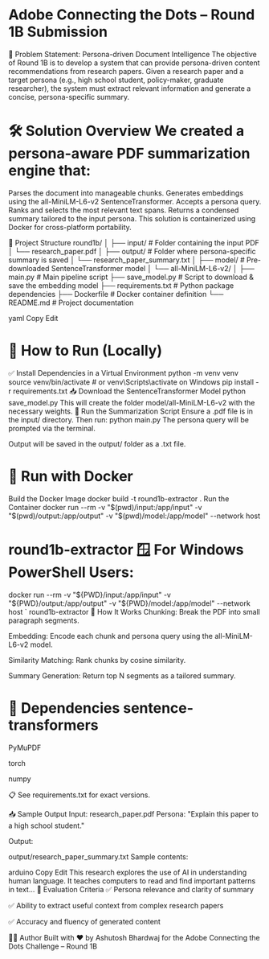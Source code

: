 # Adobe Connecting the Dots – Round 1B Submission
🎯 Problem Statement: Persona-driven Document Intelligence The objective of Round 1B is to develop a system that can provide persona-driven content recommendations from research papers. Given a research paper and a target persona (e.g., high school student, policy-maker, graduate researcher), the system must extract relevant information and generate a concise, persona-specific summary.

# 🛠️ Solution Overview We created a persona-aware PDF summarization engine that:

Parses the document into manageable chunks. Generates embeddings using the all-MiniLM-L6-v2 SentenceTransformer. Accepts a persona query. Ranks and selects the most relevant text spans. Returns a condensed summary tailored to the input persona. This solution is containerized using Docker for cross-platform portability.

📂 Project Structure round1b/ │ ├── input/ # Folder containing the input PDF │ └── research_paper.pdf │ ├── output/ # Folder where persona-specific summary is saved │ └── research_paper_summary.txt │ ├── model/ # Pre-downloaded SentenceTransformer model │ └── all-MiniLM-L6-v2/ │ ├── main.py # Main pipeline script ├── save_model.py # Script to download & save the embedding model ├── requirements.txt # Python package dependencies ├── Dockerfile # Docker container definition └── README.md # Project documentation

yaml Copy Edit

# 🚀 How to Run (Locally)

✅ Install Dependencies in a Virtual Environment python -m venv venv source venv/bin/activate # or venv\Scripts\activate on Windows pip install -r requirements.txt 📥 Download the SentenceTransformer Model python save_model.py This will create the folder model/all-MiniLM-L6-v2 with the necessary weights.
🧪 Run the Summarization Script Ensure a .pdf file is in the input/ directory. Then run: python main.py The persona query will be prompted via the terminal.

Output will be saved in the output/ folder as a .txt file.

# 🐳 Run with Docker

Build the Docker Image docker build -t round1b-extractor . Run the Container docker run --rm
-v "$(pwd)/input:/app/input"
-v "$(pwd)/output:/app/output"
-v "$(pwd)/model:/app/model"
--network host
# round1b-extractor 🪟 For Windows PowerShell Users:

docker run --rm -v "${PWD}/input:/app/input" -v "${PWD}/output:/app/output" -v "${PWD}/model:/app/model" --network host ` round1b-extractor 🧠 How It Works Chunking: Break the PDF into small paragraph segments.

Embedding: Encode each chunk and persona query using the all-MiniLM-L6-v2 model.

Similarity Matching: Rank chunks by cosine similarity.

Summary Generation: Return top N segments as a tailored summary.

# 📌 Dependencies sentence-transformers

PyMuPDF

torch

numpy

📋 See requirements.txt for exact versions.

📥 Sample Output Input: research_paper.pdf Persona: "Explain this paper to a high school student."

Output:

output/research_paper_summary.txt Sample contents:

arduino Copy Edit This research explores the use of AI in understanding human language. It teaches computers to read and find important patterns in text... 🧪 Evaluation Criteria ✅ Persona relevance and clarity of summary

✅ Ability to extract useful context from complex research papers

✅ Accuracy and fluency of generated content

👨‍💻 Author Built with ❤️ by Ashutosh Bhardwaj for the Adobe Connecting the Dots Challenge – Round 1B
